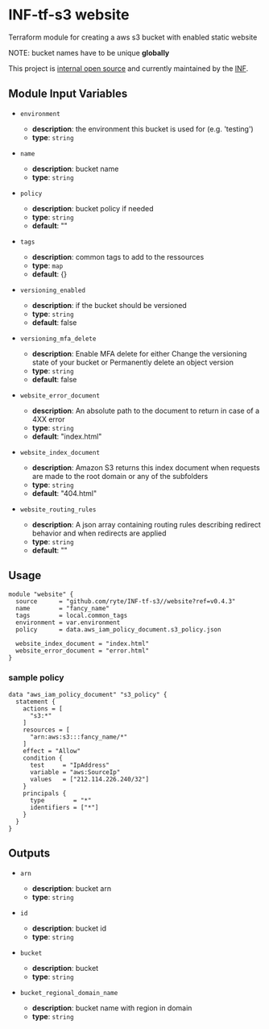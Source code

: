 # INF-tf-s3 website

Terraform module for creating a aws s3 bucket with enabled static website

NOTE: bucket names have to be unique __globally__

This project is [internal open source](https://en.wikipedia.org/wiki/Inner_source)
and currently maintained by the [INF](https://github.com/orgs/ryte/teams/inf).

## Module Input Variables

- `environment`
    - __description__: the environment this bucket is used for (e.g. 'testing')
    - __type__: `string`

- `name`
    - __description__: bucket name
    - __type__: `string`

- `policy`
    - __description__: bucket policy if needed
    - __type__: `string`
    - __default__: ""

- `tags`
    - __description__: common tags to add to the ressources
    - __type__: `map`
    - __default__: {}

- `versioning_enabled`
    - __description__: if the bucket should be versioned
    - __type__: `string`
    - __default__: false

- `versioning_mfa_delete`
    - __description__: Enable MFA delete for either Change the versioning state of your bucket or Permanently delete an object version
    - __type__: `string`
    - __default__: false

- `website_error_document`
    - __description__: An absolute path to the document to return in case of a 4XX error
    - __type__: `string`
    - __default__: "index.html"

- `website_index_document`
    - __description__: Amazon S3 returns this index document when requests are made to the root domain or any of the subfolders
    - __type__: `string`
    - __default__: "404.html"

- `website_routing_rules`
    - __description__: A json array containing routing rules describing redirect behavior and when redirects are applied
    - __type__: `string`
    - __default__: ""


## Usage

```hcl
module "website" {
  source      = "github.com/ryte/INF-tf-s3//website?ref=v0.4.3"
  name        = "fancy_name"
  tags        = local.common_tags
  environment = var.environment
  policy      = data.aws_iam_policy_document.s3_policy.json

  website_index_document = "index.html"
  website_error_document = "error.html"
}
```


### sample policy

```hcl
data "aws_iam_policy_document" "s3_policy" {
  statement {
    actions = [
      "s3:*"
    ]
    resources = [
      "arn:aws:s3:::fancy_name/*"
    ]
    effect = "Allow"
    condition {
      test     = "IpAddress"
      variable = "aws:SourceIp"
      values   = ["212.114.226.240/32"]
    }
    principals {
      type        = "*"
      identifiers = ["*"]
    }
  }
}
```


## Outputs

- `arn`
    - __description__: bucket arn
    - __type__: `string`

- `id`
    - __description__: bucket id
    - __type__: `string`

- `bucket`
    - __description__: bucket
    - __type__: `string`

- `bucket_regional_domain_name`
    - __description__: bucket name with region in domain
    - __type__: `string`
